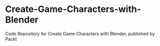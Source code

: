 # Create-Game-Characters-with-Blender
Code Repository for Create Game Characters with Blender, published by Packt
